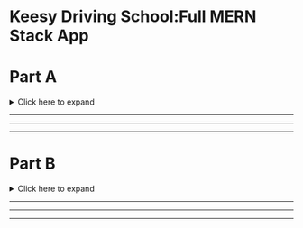 # Keesy Driving School:Full MERN Stack App

# Part A

<details>
    <summary>Click here to expand</summary>

#### Developed by: [Anthony Wilde](https://www.linkedin.com/in/anfiiwilde/) | [Syeda Ismat Farjana](https://www.linkedin.com/in/syeda-ismat-farjana/) | Assignment T3A2-A

#### [Link To The Github Repository](https://github.com/Kessy-Driving-School-T3A2/T3A2-A)

![](https://i.imgur.com/5pN8Gfh.png)

---

## Description of our website

Our Website will be a remake of a static website for a Driving School Company called Keesy Driving School using MERN stack technology. Mainly updating certain features to assist the owner of the company to easily interact with his website for the future.

---

## Purpose

The purpose of the website is to increase the amount of business that Keesy Driving Schools will receive by creating another medium for people to find out/ discover Keesy Driving Schools or to compound the idea that the driving school is the right one for you.

---

## Functionality / Features

<details>
    <summary>Click here to expand</summary>

On top of the default features included with the static website we will include several new features.

### Original Features to be copied over:

- **Home Page**

- **About Me Page**

- **Contact Info**

- **Prices**

- **Locations**

### Additional Features to be added:

- **Login for Admin (Owner's Account)**

- **Ability for owner to modify prices**

- **Clean up images/ make less blurry**

- **Make webpages dynamic**

- **Email filtering for form**

- **Modify zone of influence(area in which Keesy Driving School will operate)**

</details>

---

## Target audience

The target audience of the site is and will continue to be teenagers looking to get there P plates or adults both young and old who are looking to get back into driving or never got there P's as a youth. The website is to act as a medium for them to get into touch with Keesy Driving Schools if other forms of advertisement hasn't gotten through to them, or if they saw it in passing and wanted to have a closer look at their own conveniance.

---

## Tech stack

<details>
    <summary>Click here to expand</summary>

**Frontend:**

- HTML
- CSS
- JS
- React

**Backend**

- Express.js
- Node.js

**Database**

- MongoDB

**Deployment**

- Heroku / Netlify

**Utilities**

- Passport
  -- user authentication

**Tools**

- VS code
  -- as text editor
- Git

- Github

- Trello
  -- tracking development of website

- Figma
  -- create wireframes version 1

- Figma
  -- create wireframes prototype

**Test**

- jest

  </details>

---

## User Stories with Implementation of Agile methodology

<details>
    <summary>Click here to expand</summary>

<span style="color:blue">**Persona:** Craig / Student / 16 </span></br>
<span style="color:purple">**Persona:** Stephanie / Mother / 39.5 </span></br>
<span style="color:red">**Persona:** Jeff/ No Licence + Tradesmen / 25 </span></br>
<span style="color:orange">**Persona:** Keesy / Business Owner / ... </span></br>

<span style="color:purple">**1.** As Stephanie, I want to find out how I can contact the business, so I can organize an appointment. </span></br>

<span style="color:blue">**2.** As Craig, I want to see how far the business is willing to travel for work. So I can know if I live close enough. </span></br>

<span style="color:red">**3.** As Jeff, I want to know if I can decide between manual or automatic transmission, I wish to drive manual. </span></br>

<span style="color:orange">**4.** As Keesy, I want to be able to change prices on my site, so I can update prices throughout the year/ over many years.</span></br>

<span style="color:blue">**5.** As Craig I am a poor student, I want to see the cost of employing the driving schools services. So I can decide whether I can afford it.</span></br>

<span style="color:red">**6.** As Jeff, I want to find out if I can employ this service during non working hours (9am-5pm), so I can continue to work throughout the day.</span></br>

<span style="color:purple">**7.** As Stephanie, I want to know if I can buy in bulk (lessons), so I can give my child a present.</span></br>

<span style="color:purple">**8.** As Craig, I want to find out how I can contact the business, so I can organize an appointment. </span></br>

<span style="color:purple">**9.** As Jeff, I want to find out how I can contact the business, so I can organize an appointment. </span></br>

<span style="color:blue">**10.** As Stephanie, I want to see how far the business is willing to travel for work. So I can know if I live close enough. </span></br>

<span style="color:blue">**11.** As Jeff, I want to see how far the business is willing to travel for work. So I can know if I live close enough. </span></br>

<span style="color:orange">**12.** As Keesy, I want my contact info to be avaliable at all times, so I will receive more business.</span></br>

</details>

---

## Database

## Data Flow Diagram

<details>
    <summary>Click here to expand</summary>

![](./assets/DataFlowDiagram.png)

 </details>

---

## Application Architecture Diagram

<details>
    <summary>Click here to expand</summary>

will add aad here

 </details>

---

## Sitemap

<details>
    <summary>Click here to expand</summary>

| User          | Authentication status | Sitemap |
| ------------- | --------------------- | ------- |
| As a consumer | Not logged in         |         |
| As a Owner    | logged in             |         |

</details>

---

## Wireframes & Prototypes showing Agile methodology Implementation

### Wireframes

<details>
    <summary>Click here to expand</summary>

| Different pages | Desktop                              | Tablet                               | Mobile Phone                           |
| --------------- | ------------------------------------ | ------------------------------------ | -------------------------------------- |
| Home            | ![](https://i.imgur.com/2zKEyfc.png) | ![](https://i.imgur.com/j46820l.png) | ![](https://i.imgur.com/A2wglcK.png)   |
| About Us        | ![](https://i.imgur.com/XciYJzr.png) | ![](https://i.imgur.com/K7bIzKe.png) | ![](https://i.imgur.com/bbPOFMO.png)   |
| Packages        | ![](https://i.imgur.com/VT2SJ7H.png) | ![](https://i.imgur.com/m2jEIzV.png) | ![](./assets/Prices&PackagesPhone.png) |
| Contact Us      | ![](./assets/ContactUsDesktop.png)   | ![](./assets/ContactUsTablet.png)    | ![](./assets/ContactUsPhone.png)       |
| FAQ             | ![](./assets/FAQDesktop.png)         | ![](./assets/FAQTablet.png)          | ![](./assets/FAQPhone.png)             |
| Review          | ![](./assets/ReviewDesktop.png)      | ![](./assets/ReviewTablet.png)       | ![](./assets/ReviewPhone.png)          |
| Admin           | ![](./assets/AdminLoginDesktop.png)  | ![](./assets/AdminLoginTablet.png)   | ![](./assets/AdminLoginPhone.png)      |

</details>

### Prototypes

<details>
    <summary>Click here to expand</summary>

| Different Screens | Prototyped Wireframes                | Link to Prototype                                                                                                    |
| ----------------- | ------------------------------------ | -------------------------------------------------------------------------------------------------------------------- |
| Desktop           | ![](https://i.imgur.com/jsrTO8C.png) | [Figma](https://www.figma.com/proto/hbxYaFEWkXtHkCarxxh9He/T3A2-Wireframes?node-id=69%3A57&scaling=scale-down-width) |
| Tablet            | ![](https://i.imgur.com/zpmQ3at.png) | [Figma](https://www.figma.com/proto/hbxYaFEWkXtHkCarxxh9He/T3A2-Wireframes?node-id=156%3A1774&scaling=scale-down)    |
| Mobile phone      | ![](https://i.imgur.com/paM65Yf.png) | [Figma](https://www.figma.com/proto/hbxYaFEWkXtHkCarxxh9He/T3A2-Wireframes?node-id=109%3A967&scaling=scale-down)     |

</details>

---

## Third party services

<details>
    <summary>Click here to expand</summary>

### Heroku / Netlify

( small description , why use it)

</details>

---

## Planning methodology

<details>
    <summary>Click here to expand</summary>

[ Link to Trello: Part-A](https://trello.com/invite/b/hBRx8eK4/b6879d4a3a712979efcad24491cfcf2c/t3a2-a-mern-full-stack-apppart-a)
[Link to Trello: Part-B](https://trello.com/invite/b/IDtzWr3T/e3530227bd491d0df2d0a6dc87ad5e27/t3a2-b)

Screen shots throughout the **Development of Planning**

| Weeks  | Days  | Screen shots                         |
| ------ | ----- | ------------------------------------ |
| Week 1 | Day 1 | ![](https://i.imgur.com/J0JOtaq.jpg) |
|        | Day 2 | ![](https://i.imgur.com/oEhzC0G.png) |
|        | Day 3 | ![](https://i.imgur.com/3t99wcw.png) |
| Week 2 | Day 1 | ![](https://i.imgur.com/0Gm5eaP.jpg) |
|        | Day 2 | ![](https://i.imgur.com/bT2gyHo.jpg) |
|        | Day 3 | ![](https://i.imgur.com/9nebsHO.jpg) |
| Week 3 | Day 1 |                                      |
|        | Day 2 |                                      |
|        | Day 3 | ![](https://i.imgur.com/a0L27yP.jpg) |

</details>

---

## Preffered Test Methods

### Automated Test | Jest: Unit Test

<details>
    <summary>Click here to expand</summary>

- An Opensource Project maintained by **Facebook**

- A **Javascript Library** to

  - Create tests
  - Run tests
  - Structures tests

- An **NPM** package to install

- A Default choice for a **React** Project

**Reason for choosing Jest**

- Jest manages metadata of the source cose so it can run relevent test files by acquiring the knowledge about source code and which part of code has been changed.

- Time saver

</details>

### Manual Test | Bug Fixing

<details>
    <summary>Click here to expand</summary>

**Reason for choosing Manual test**

- Tests from Humans perspective

- Give the scope to explore and hunt down bugs

- No chance of errors

- Give the scope to understand the problem on a conceptual and emotional level

- Connects with end-user

- Introduce a level of empathy

</details>

## Possible Challanges Of Planning During Development Process

<details>
    <summary>Click here to expand</summary>

#### Possible challanges

During the actual implimentation of this planning, we might need to change certain plans which will depend on

- Regular feedback checking regarding the balance between our **Client's need** and **possible outcome** of certain feature plans

- As a Developer team, we will try our best to create the features as promised and deliver it to the customer, still there is a possiblity of having an issue regarding time managemant and implimenting **Client's need** as this project is a **part of our Academic Assessment** and the **time limit** to finish the project is **controlled** by the Academy.

#### Possible solution

- Providing the details information about any featurs implimentaton. **how client want's it to be done** vs **how it will look after being done**, and change the plan if required

- Weekly meeting with our **Client** for through discussion about **what our Client needs** and **what can be done** in the **provided time period**

</details>

---

</details>

---

---

---

# Part B

<details>
    <summary>Click here to expand</summary>
    
# T3A2-B ReadMe
#### Developed by: [Anthony Wilde](https://www.linkedin.com/in/anfiiwilde/) | [Syeda Ismat Farjana](https://www.linkedin.com/in/syeda-ismat-farjana/) | Assignment T3A2-B

#### Link to Git Hub Repo

Github Organization: https://github.com/Kessy-Driving-School-T3A2

Back End: https://github.com/Kessy-Driving-School-T3A2/T3A2-B-BackEnd

Front End: https://github.com/Kessy-Driving-School-T3A2/T3A2-B-FrontEnd

T3A2-A: https://github.com/Kessy-Driving-School-T3A2/T3A2-A

![](https://i.imgur.com/5pN8Gfh.png)

## Libraries Used

### Front End

<strong>axios:</strong> Promise based HTTP client for the browser and node.js

<strong>react:</strong> A JavaScript library for building user interfaces

<strong>react-dom:</strong> The react-dom package provides DOM-specific methods that can be used at the top level of your app and as an escape hatch to get outside of the React model if you need to

<strong>react-router-dom:</strong> DOM bindings for React Router.

<strong>react-scripts:</strong> This package includes scripts and configuration used by Create React App.

<strong>jest:</strong> Jest is a delightful JavaScript Testing Framework with a focus on simplicity.

<strong>babel:</strong> Babel is a toolchain that is mainly used to convert ECMAScript 2015+ code into a backwards compatible version of JavaScript in current and older browsers or environments.

<strong>enzyme:</strong> Enzyme is a JavaScript Testing utility for React that makes it easier to test your React Components' output. You can also manipulate, traverse, and in some ways simulate runtime given the output.

<strong>Amazon-Web-Services:</strong>Amazon-Web-Services: The AWS SDK for JavaScript enables developers to build libraries and applications that use AWS services. You can use the JavaScript API in the browser and inside Node.js applications on the server.

### Back End

<strong>Nodemon:</strong> A tool that helps develop node.js based applications by automatically restarting the node application when file changes in the directory are detected.

<strong>body-parser:</strong>Parse incoming request bodies in a middleware before your handlers, available under the req.body property.

<strong>cors:</strong> Cross-origin resource sharing (CORS) is a mechanism that allows restricted resources on a web page to be requested from another domain outside the domain from which the first resource was served.

<strong>dotenv:</strong> A zero-dependency module that loads environment variables from a .env file into process.env.

<strong>express:</strong> Express is a minimal and flexible Node.js web application framework that provides a robust set of features for web and mobile applications.

<strong>jsonwebtoken:</strong> JSON Web Token (JWT) is a compact, URL-safe means of representing claims to be transferred between two parties

<strong>mongoose:</strong> Elegant MongoDB object modeling for Node.js

<strong>nodemailer:</strong> Nodemailer is a module for Node.js applications to allow easy as cake email sending.

<strong>nodemailer-mailgun-transport:</strong> The transport plugin that goes with nodemailer to send email using Mailgun.

<strong>jest:</strong> Jest is a delightful JavaScript Testing Framework with a focus on simplicity.

---

## Meeting Client and User Standards

From T3A2-A: https://github.com/Kessy-Driving-School-T3A2/T3A2-A

Original Features to be copied over:

    Home Page

    About Me Page

    Contact Info

    Prices

    Locations

Additional Features to be added:

    Login for Admin (Owner's Account)

    Ability for owner to modify prices

    Clean up images/ make less blurry

    Make webpages dynamic

    Email filtering for form

    Modify zone of influence(area in which Keesy Driving School will operate)

---

We achieved all of the goals of bringing over features from the previous KeesyDrivingSchool domain and successfully added the following features; Login for Admin, Modifiable prices, Cleaned up images, made webpages dynamic. Email mailgun was implemented but was in original design of website.

We did not create a modifiable zone of influence for Keesy.

We successfully implemented user stories as features within the website to meet the needs of the users who will come to the site.

---

## Project Management Methodology

- Trello: https://trello.com/b/IDtzWr3T/t3a2-b

- Slack Private Messaging

---

## Task Delegation Methodology

When looking through Anthony's previous works during CoderAcademy there is a lack of attention to detail where CSS and presentation is concerned. Previously scoring averagely on the portfolio website. We decided that for a professional website for a client that it was for the best if Anthony stuck to the Back End of the website where he felt more comfortable. This decision was accepted by Syeda who is more comfortable as a Full Stack Developer being able to do Front End or Back End competently.

---

## Deployment

- Front End: https://keesydrivingschool.herokuapp.com

- Back End: https://keesydrivingschool-backend.herokuapp.com

---

## Testing

### Production Testing:

Records of us testing features on a delployed site and localhost

- [ Evidence of user testing: Production](https://github.com/Kessy-Driving-School-T3A2/resources/blob/main/keesy%20production.mp4)

- [Evidence of user testing: Localhost](https://github.com/Kessy-Driving-School-T3A2/resources/blob/main/keesy%20dev%20.mp4)

### Development Testing: (links to our tests)

- Front End: https://github.com/Kessy-Driving-School-T3A2/T3A2-B-FrontEnd/tree/main/src/tests

- Back End: https://github.com/Kessy-Driving-School-T3A2/T3A2-B-BackEnd/tree/main/tests

---

### Admin Authorization

- username: `test`
- passowrd: `test`

---

</details>

---

---

---
